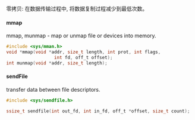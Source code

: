 零拷贝: 在数据传输过程中, 将数据复制过程减少到最低次数。

#### mmap

mmap, munmap - map or unmap file or devices into memory.

```c
#include <sys/mman.h>
void *mmap(void *addr, size_t length, int prot, int flags,
                  int fd, off_t offset);
int munmap(void *addr, size_t length);
```

#### sendFile

transfer data between file descriptors.

```c
#include <sys/sendfile.h>

ssize_t sendfile(int out_fd, int in_fd, off_t *offset, size_t count);
```



